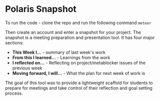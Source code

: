 # Polaris Snapshot #

To run the code - clone the repo and run the following command
`meteor`

Then create an account and enter a snapshot for your project. The snapshot is 
a meeting preparation and presentation tool. It has four major sections:
* __This Week I...__ - summary of last week's work
* __From this I learned...__ - Learnings from the work
* __I reflected on...__ - Reflecting on project/metablocker issues of the previous week
* __Moving forward, I will...__ - What the plan for next week of work is

The goal of this tool was to provide a lightweight scaffold for students to prepare 
for meetings and take control of their reflection and goal setting process.
